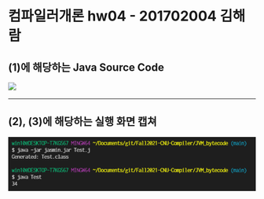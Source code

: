 # 컴파일러개론 hw04 - 201702004 김해람

## (1)에 해당하는 Java Source Code
![](images/1.png)
- - - -
## (2), (3)에 해당하는 실행 화면 캡쳐
![](images/2.PNG)
